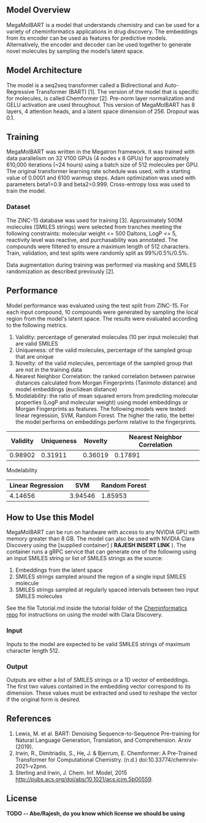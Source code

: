 ## Model Overview

MegaMolBART is a model that understands chemistry and can be used for a variety of cheminformatics applications in drug discovery. The embeddings from its encoder can be used as features for predictive models. Alternatively, the encoder and decoder can be used together to generate novel molecules by sampling the model’s latent space.

## Model Architecture

The model is a seq2seq transformer called a Bidirectional and Auto-Regressive Transformer (BART) [1]. The version of the model that is specific for molecules, is called Chemformer [2]. Pre-norm layer normalization and GELU activation are used throughout. This version of MegaMolBART has 8 layers, 4 attention heads, and a latent space dimension of 256. Dropout was 0.1.

## Training

MegaMolBART was written in the Megatron framework. It was trained with data parallelism on 32 V100 GPUs (4 nodes x 8 GPUs) for approximately 610,000 iterations (~24 hours) using a batch size of 512 molecules per GPU. The original transformer learning rate schedule was used, with a starting value of 0.0001 and 6100 warmup steps. Adam optimization was used with parameters beta1=0.9 and beta2=0.999. Cross-entropy loss was used to train the model.

### Dataset

The ZINC-15 database was used for training [3]. Approximately 500M molecules (SMILES strings) were selected from tranches meeting the following constraints: molecular weight <= 500 Daltons, LogP <= 5, reactivity level was reactive, and purchasability was annotated. The compounds were filtered to ensure a maximum length of 512 characters. Train, validation, and test splits were randomly split as 99%/0.5%/0.5%.

Data augmentation during training was performed via masking and SMILES randomization as described previously [2].

## Performance

Model performance was evaluated using the test split from ZINC-15. For each input compound, 10 compounds were generated by sampling the local region from the model's latent space. The results were evaluated according to the following metrics.

1. Validity: percentage of generated molecules (10 per input molecule) that are valid SMILES
2. Uniqueness: of the valid molecules, percentage of the sampled group that are unique
3. Novelty: of the valid molecules, percentage of the sampled group that are not in the training data
4. Nearest Neighbor Correlation: the ranked correlation between pairwise distances calculated from Morgan Fingerprints (Tanimoto distance) and model embeddings (euclidean distance)
5. Modelability: the ratio of mean squared errors from predicting molecular properties (LogP and molecular weight) using model embeddings or Morgan Fingerprints as features. The following models were tested: linear regression, SVM, Random Forest. The higher the ratio, the better the model performs on embeddings perform relative to the fingerprints.

| Validity | Uniqueness | Novelty | Nearest Neighbor Correlation |
| --- | --- | --- | --- |
| 0.98902 | 0.31911 | 0.36019 | 0.17891 |

Modelability

| Linear Regression | SVM | Random Forest |
| --- | --- | --- |
| 4.14656 | 3.94546 | 1.85953 |

## How to Use this Model

MegaMolBART can be run on hardware with access to any NVIDIA GPU with memory greater than 8 GB. The model can also be used with NVIDIA Clara Discovery using the [supplied container]  ( **RAJESH INSERT LINK** ). The container runs a gRPC service that can generate one of the following using an input SMILES string or list of SMILES strings as the source:

1. Embeddings from the latent space
2. SMILES strings sampled around the region of a single input SMILES molecule
3. SMILES strings sampled at regularly spaced intervals between two input SMILES molecules

See the file Tutorial.md inside the tutorial folder of the [Cheminformatics repo](https://github.com/nvidia/cheminformatics) for instructions on using the model with Clara Discovery.

### Input

Inputs to the model are expected to be valid SMILES strings of maximum character length 512.

### Output

Outputs are either a list of SMILES strings or a 1D vector of embeddings. The first two values contained in the embedding vector correspond to its dimension. These values must be extracted and used to reshape the vector if the original form is desired.

## References

1. Lewis, M. et al. BART: Denoising Sequence-to-Sequence Pre-training for Natural Language Generation, Translation, and Comprehension. Arxiv (2019).
2. Irwin, R., Dimitriadis, S., He, J. & Bjerrum, E. Chemformer: A Pre-Trained Transformer for Computational Chemistry. (n.d.) doi:10.33774/chemrxiv-2021-v2pnn.
3. Sterling and Irwin, J. Chem. Inf. Model, 2015 http://pubs.acs.org/doi/abs/10.1021/acs.jcim.5b00559.

## License

**TODO -- Abe/Rajesh, do you know which license we should be using**